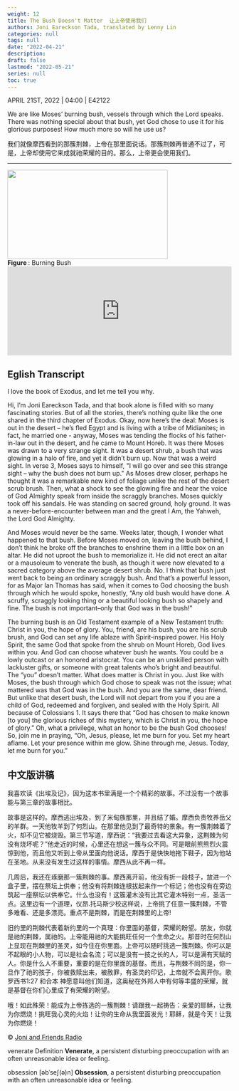 ```yaml
---
weight: 12
title: The Bush Doesn't Matter  让上帝使用我们
authors: Joni Eareckson Tada, translated by Lenny Lin
categories: null
tags: null
date: "2022-04-21"
description: 
draft: false
lastmod: "2022-05-21"
series: null
toc: true
---
```


APRIL 21ST, 2022 | 04:00 | E42122  

We are like Moses’ burning bush, vessels through which the Lord speaks. There was nothing special about that bush, yet God chose to use it for his glorious purposes! How much more so will he use us?  

我们就像摩西看到的那簇荆棘，上帝在那里面说话。那簇荆棘再普通不过了，可是，上帝却使用它来成就祂荣耀的目的。那么，上帝更会使用我们。

<!--more-->
---
<img width ="360" height= "200" src = "/docs/images/Burning_bush.jpg"/>
<figcaption><b>Figure </b>: Burning Bush</figcaption>

<iframe height="200px" width="100%" frameborder="no" scrolling="no" seamless src="https://player.simplecast.com/fcbb04f8-8236-4dcf-bde8-88ede92709cd?dark=false"></iframe>  

## Eglish Transcript
I love the book of Exodus, and let me tell you why.  

Hi, I’m Joni Eareckson Tada, and that book alone is filled with so many fascinating stories. But of all the stories, there’s nothing quite like the one shared in the third chapter of Exodus. Okay, now here’s the deal: Moses is out in the desert – he’s fled Egypt and is living with a tribe of Midianites; in fact, he married one - anyway, Moses was tending the flocks of his father-in-law out in the desert, and he came to Mount Horeb. It was there Moses was drawn to a very strange sight. It was a desert shrub, a bush that was glowing in a halo of fire, and yet it didn’t burn up. Now that was a weird sight. In verse 3, Moses says to himself, "I will go over and see this strange sight – why the bush does not burn up." As Moses drew closer, perhaps he thought it was a remarkable new kind of foliage unlike the rest of the desert scrub brush. Then, what a shock to see the glowing fire and hear the voice of God Almighty speak from inside the scraggly branches. Moses quickly took off his sandals. He was standing on sacred ground, holy ground. It was a never-before-encounter between man and the great I Am, the Yahweh, the Lord God Almighty.

And Moses would never be the same. Weeks later, though, I wonder what happened to that bush. Before Moses moved on, leaving the bush behind, I don’t think he broke off the branches to enshrine them in a little box on an altar. He did not uproot the bush to memorialize it. He did not erect an altar or a mausoleum to venerate the bush, as though it were now elevated to a sacred category above the average desert shrub. No. I think that bush just went back to being an ordinary scraggly bush. And that’s a powerful lesson, for as Major Ian Thomas has said, when it comes to God choosing the bush through which he would spoke, honestly, “Any old bush would have done. A scruffy, scraggly looking thing or a beautiful looking bush so shapely and fine. The bush is not important–only that God was in the bush!”

The burning bush is an Old Testament example of a New Testament truth: Christ in you, the hope of glory. You, friend, are his bush, you are his scrub brush, and God can set any life ablaze with Spirit‐inspired power. His Holy Spirit, the same God that spoke from the shrub on Mount Horeb, God lives within you. And God can choose whatever bush he wants. You could be a lowly outcast or an honored aristocrat. You can be an unskilled person with lackluster gifts, or someone with great talents who’s bright and beautiful. The “you” doesn’t matter. What does matter is Christ in you. Just like with Moses, the bush through which God chose to speak was not the issue; what mattered was that God was in the bush. And you are the same, dear friend. But unlike that desert bush, the Lord will not depart from you if you are a child of God, redeemed and forgiven, and sealed with the Holy Spirit. All because of Colossians 1. It says there that “God has chosen to make known [to you] the glorious riches of this mystery, which is Christ in you, the hope of glory.” Oh, what a privilege, what an honor to be the bush God chooses! So, join me in praying, “Oh, Jesus, please, let me burn for you. Set my heart aflame. Let your presence within me glow. Shine through me, Jesus. Today, let me burn for you.”

## 中文版讲稿
我喜欢读《出埃及记》，因为这本书里满是一个个精彩的故事。不过没有一个故事能与第三章的故事相比。

故事是这样的。摩西逃出埃及，到了米甸族那里，并且结了婚。摩西负责牧养岳父的羊群。一天他牧羊到了何烈山。在那里他见到了最奇特的景象。有一簇荆棘着了火，却不见它被烧毁。第三节写道，‪摩西说：“我要过去看这大异象，这荆棘为何没有烧坏呢？”他走近的时候，心里还在想这一簇与众不同。可是眼前熊熊烈火震惊到他，而且他又听到上帝从里面向他说话。摩西于是快快地拖下鞋子，因为他站在圣地。从来没有发生过这样的事情。摩西从此不再一样。

几周后，我还在琢磨那一簇荆棘的事。摩西离开前，他没有折一段枝子，放进一个盒子里，摆在祭坛上供奉；他没有将荆棘连根拔起来作一个标记；他也没有在旁边筑起一座祭坛以供奉它。什么也没有！这簇灌木没有比其它灌木特别一点，圣洁一点。这里边有一个道理，仪昂.托马斯少校这样说，上帝挑了任意一簇荆棘，不管多难看、还是多漂亮。重点不是荆棘，而是在荆棘里的上帝!

旧约里的荆棘代表着新约里的一个真理：你里面的基督，荣耀的盼望。朋友，你就是祂的荆棘，属祂的。上帝能用祂的大能挑旺任何一个生命之火。那昔时在何烈山上显现在荆棘里的圣灵，如今住在你里面。上帝可以随时挑选一簇荆棘。你可以是不起眼的小人物，可以是社会名流；可以是没有一技之长的人，可以是满有天赋的人。你是什么人不重要，重要的是在你里面的基督。而且，与荆棘不同的是，你一旦作了祂的孩子，你被救赎出来，被赦罪，有圣灵的印记，上帝就不会离开你。‪歌罗西书‬1:27 和合本 神愿意叫他们知道，这奥秘在外邦人中有何等丰盛的荣耀，就是基督在你们心里成了有荣耀的盼望。

哦！如此殊荣！能成为上帝拣选的一簇荆棘！请跟我一起祷告：亲爱的耶稣，让我为你燃烧！挑旺我心灵的火焰！让你的生命从我里面发光！耶稣，就是今天！让我为你燃烧！

© [Joni and Friends Radio](https://joniandfriendsradio.simplecast.com/episodes/the-bush-doesnt-matter)



<span onclick="void(0);" class="tooltip">venerate
  <span class="info">Definition</span>
  <span class="text"><b>Venerate</b>, a persistent disturbing preoccupation with an often unreasonable idea or feeling.</span>
</span>


<span onclick="void(0);" class="tooltip">obsession
  <span class="info">
    <span class="pronounce">[əbˈseʃ(ə)n]<span class="fa fa-volume-up"></span>
  </span>
  <span class="text"><b>Obsession</b>, a persistent disturbing preoccupation with an often unreasonable idea or feeling.
  </span>
</span>
</span>